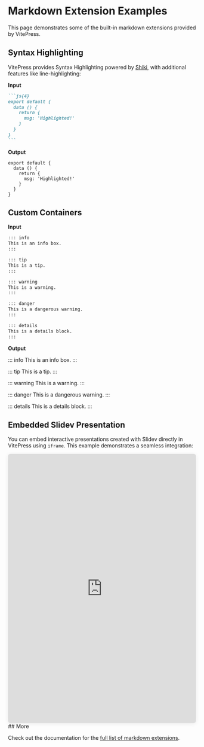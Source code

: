 # Markdown Extension Examples

This page demonstrates some of the built-in markdown extensions provided by VitePress.

## Syntax Highlighting

VitePress provides Syntax Highlighting powered by [Shiki](https://github.com/shikijs/shiki), with additional features like line-highlighting:

**Input**

````md
```js{4}
export default {
  data () {
    return {
      msg: 'Highlighted!'
    }
  }
}
```
````

**Output**

```js{4}
export default {
  data () {
    return {
      msg: 'Highlighted!'
    }
  }
}
```

## Custom Containers

**Input**

```md
::: info
This is an info box.
:::

::: tip
This is a tip.
:::

::: warning
This is a warning.
:::

::: danger
This is a dangerous warning.
:::

::: details
This is a details block.
:::
```

**Output**

::: info
This is an info box.
:::

::: tip
This is a tip.
:::

::: warning
This is a warning.
:::

::: danger
This is a dangerous warning.
:::

::: details
This is a details block.
:::

## Embedded Slidev Presentation

You can embed interactive presentations created with Slidev directly in VitePress using `iframe`. This example demonstrates a seamless integration:
<!-- 替换为你的 Slidev 地址（本地预览/线上部署域名） -->
<!-- width,height,适配文档页面高度，比默认增加 20% 提升可视区域 -->
<!-- frameborder="0",隐藏边框，与文档风格融合 -->
 <!-- scrolling="no"禁用 iframe 内部滚动，避免与页面滚动冲突 -->
 <!--  style增加轻微阴影和圆角，匹配 VitePress 轻量设计风格 -->
  <!-- title="Slidev Demo: Markdown Extensions in Action" 明确标题，提升无障碍性 -->
<iframe 
  src="http://localhost:5173"    
  width="100%" 
  height="720"    
  frameborder="0"  
  scrolling="yes" 
  style="border-radius: 6px; box-shadow: 0 2px 12px rgba(0,0,0,0.08);"  
  title="Slidev Demo: Markdown Extensions in Action" 
></iframe>
## More

Check out the documentation for the [full list of markdown extensions](https://vitepress.dev/guide/markdown).
